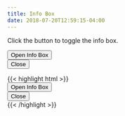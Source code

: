 ```yaml
---
title: Info Box
date: 2018-07-20T12:59:15-04:00
---
```


Click the button to toggle the info box.

<div class="block-container blocks tablet-up-6">
  <div class="block">
    <div class="info-box">
      <button class="button toggle-hidden" role="button" aria-label="Toggle">
        Open Info Box
      </button>
      <div class="info-box__content hidden">
        <button class="button info-box__close">
          <!-- close button doesn't work -->
          Close 
          <i class="pi-times" aria-hidden="hidden"></i>
        </button>
        <p class="skeleton" data-lines="4"></p>
      </div>
    </div>
  </div>
 </div>

<div class="mt-3 mb-4">
{{< highlight html >}}
 <div class="info-box">
   <!-- Info Box Trigger -->
   <button class="button toggle-hidden">
     Open Info Box
   </button>

   <!-- Info Box Content -->
   <div class="info-box__content hidden">
     <button class="button info-box__close">
       Close 
       <i class="pi-times"></i>
     </button>
     <!-- Info Box content goes here! -->
   </div>
 </div>
{{< /highlight >}}
</div>
